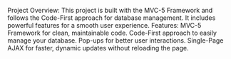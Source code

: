 Project Overview:
This project is built with the MVC-5 Framework and follows the Code-First approach for database management. 
It includes powerful features for a smooth user experience.
Features:
MVC-5 Framework for clean, maintainable code.
Code-First approach to easily manage your database.
Pop-ups for better user interactions.
Single-Page AJAX for faster, dynamic updates without reloading the page.
